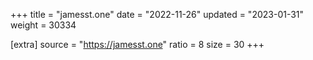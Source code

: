 +++
title = "jamesst.one"
date = "2022-11-26"
updated = "2023-01-31"
weight = 30334

[extra]
source = "https://jamesst.one"
ratio = 8
size = 30
+++
